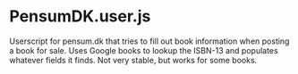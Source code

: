 PensumDK.user.js
================

Userscript for pensum.dk that tries to fill out book information when
posting a book for sale. Uses Google books to lookup the ISBN-13 and
populates whatever fields it finds. Not very stable, but works for
some books.
